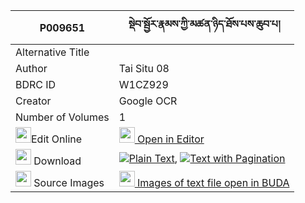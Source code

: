 |P009651|སྡེབ་སྦྱོར་རྣམས་ཀྱི་མཚན་ཉིད་ཐོས་པས་ཆུབ་པ། 
| --- | --- 
|Alternative Title |
|Author| Tai Situ 08
|BDRC ID | W1CZ929
|Creator | Google OCR
|Number of Volumes| 1
|<img width="25" src="https://img.icons8.com/color/25/000000/edit-property.png">Edit Online| [<img width="25" src="https://avatars.githubusercontent.com/u/45091458?s=200&v=4"> Open in Editor](http://editor.openpecha.org/P009651)
|<img width="25" src="https://img.icons8.com/fluent/48/000000/download-2.png"/>  Download | [![](https://img.icons8.com/color/20/000000/txt.png)Plain Text](https://github.com/Openpecha/P009651/releases/download/v1/debjor_nam_kyi_tsennyi_topa_sa_plain_P009651.zip), [![](https://img.icons8.com/color/20/000000/txt.png)Text with Pagination](https://github.com/Openpecha/P009651/releases/download/v1/debjor_nam_kyi_tsennyi_topa_sa_pages_P009651.zip)
|<img width="25" src="https://img.icons8.com/plasticine/100/000000/pictures-folder.png"/>  Source Images | [<img width="25" src="https://library.bdrc.io/icons/BUDA-small.svg"> Images of text file open in BUDA](https://library.bdrc.io/show/bdr:W1CZ929)